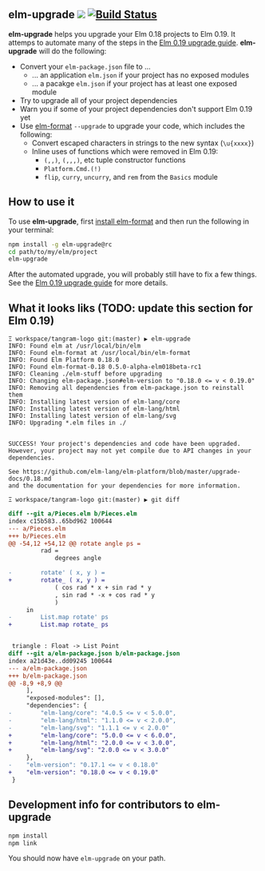## elm-upgrade ![](https://img.shields.io/npm/v/elm-upgrade.svg) [![Build Status](https://travis-ci.org/avh4/elm-upgrade.svg?branch=master)](https://travis-ci.org/avh4/elm-upgrade)

**elm-upgrade** helps you upgrade your Elm 0.18 projects to Elm 0.19.  It attemps to automate many of the steps in the [Elm 0.19 upgrade guide](https://github.com/elm-lang/elm-platform/blob/master/upgrade-docs/0.19.md).  **elm-upgrade** will do the following:
  - Convert your `elm-package.json` file to ...
    - ... an application `elm.json` if your project has no exposed modules
    - ... a pacakge `elm.json` if your project has at least one exposed module
  - Try to upgrade all of your project dependencies
  - Warn you if some of your project dependencies don't support Elm 0.19 yet
  - Use [elm-format](https://github.com/avh4/elm-format) `--upgrade` to upgrade your code, which includes the following:
    - Convert escaped characters in strings to the new syntax (`\u{xxxx}`)
    - Inline uses of functions which were removed in Elm 0.19:
      - `(,,)`, `(,,,)`, etc tuple constructor functions
      - `Platform.Cmd.(!)`
      - `flip`, `curry`, `uncurry`, and `rem` from the `Basics` module

## How to use it

To use **elm-upgrade**, first [install elm-format](https://github.com/avh4/elm-format#installation-) and then run the following in your terminal:

```sh
npm install -g elm-upgrade@rc
cd path/to/my/elm/project
elm-upgrade
```

After the automated upgrade, you will probably still have to fix a few things.  See the [Elm 0.19 upgrade guide](https://github.com/elm-lang/elm-platform/blob/master/upgrade-docs/0.19.md) for more details.


## What it looks liks (TODO: update this section for Elm 0.19)

```
Ξ workspace/tangram-logo git:(master) ▶ elm-upgrade
INFO: Found elm at /usr/local/bin/elm
INFO: Found elm-format at /usr/local/bin/elm-format
INFO: Found Elm Platform 0.18.0
INFO: Found elm-format-0.18 0.5.0-alpha-elm018beta-rc1
INFO: Cleaning ./elm-stuff before upgrading
INFO: Changing elm-package.json#elm-version to "0.18.0 <= v < 0.19.0"
INFO: Removing all dependencies from elm-package.json to reinstall them
INFO: Installing latest version of elm-lang/core
INFO: Installing latest version of elm-lang/html
INFO: Installing latest version of elm-lang/svg
INFO: Upgrading *.elm files in ./


SUCCESS! Your project's dependencies and code have been upgraded.
However, your project may not yet compile due to API changes in your
dependencies.

See https://github.com/elm-lang/elm-platform/blob/master/upgrade-docs/0.18.md
and the documentation for your dependencies for more information.

Ξ workspace/tangram-logo git:(master) ▶ git diff
```
```diff
diff --git a/Pieces.elm b/Pieces.elm
index c15b583..65bd962 100644
--- a/Pieces.elm
+++ b/Pieces.elm
@@ -54,12 +54,12 @@ rotate angle ps =
         rad =
             degrees angle

-        rotate' ( x, y ) =
+        rotate_ ( x, y ) =
             ( cos rad * x + sin rad * y
             , sin rad * -x + cos rad * y
             )
     in
-        List.map rotate' ps
+        List.map rotate_ ps


 triangle : Float -> List Point
diff --git a/elm-package.json b/elm-package.json
index a21d43e..dd09245 100644
--- a/elm-package.json
+++ b/elm-package.json
@@ -8,9 +8,9 @@
     ],
     "exposed-modules": [],
     "dependencies": {
-        "elm-lang/core": "4.0.5 <= v < 5.0.0",
-        "elm-lang/html": "1.1.0 <= v < 2.0.0",
-        "elm-lang/svg": "1.1.1 <= v < 2.0.0"
+        "elm-lang/core": "5.0.0 <= v < 6.0.0",
+        "elm-lang/html": "2.0.0 <= v < 3.0.0",
+        "elm-lang/svg": "2.0.0 <= v < 3.0.0"
     },
-    "elm-version": "0.17.1 <= v < 0.18.0"
+    "elm-version": "0.18.0 <= v < 0.19.0"
 }
```


## Development info for contributors to elm-upgrade

```sh
npm install
npm link
```

You should now have `elm-upgrade` on your path.
